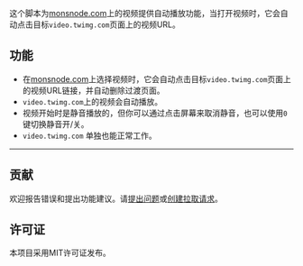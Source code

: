 这个脚本为[monsnode.com](https://monsnode.com)上的视频提供自动播放功能，当打开视频时，它会自动点击目标`video.twimg.com`页面上的视频URL。

## 功能

- 在[monsnode.com](https://monsnode.com)上选择视频时，它会自动点击目标`video.twimg.com`页面上的视频URL链接，并自动删除过渡页面。
- `video.twimg.com`上的视频会自动播放。
- 视频开始时是静音播放的，但你可以通过点击屏幕来取消静音，也可以使用`0` 键切换静音开/关。
- `video.twimg.com` 单独也能正常工作。

---

## 贡献

欢迎报告错误和提出功能建议。请[提出问题](https://github.com/yossy17/monsnode-autoplay/issues)或[创建拉取请求](https://github.com/yossy17/monsnode-autoplay/pulls)。

## 许可证

本项目采用MIT许可证发布。
